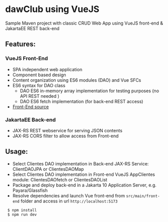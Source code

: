 # dawClub using VueJS

Sample Maven project with classic CRUD Web App using VueJS front-end & JakartaEE REST back-end

## Features:
### VueJS Front-End
- SPA independent web application
- Component based design
- Content organization using ES6 modules (DAO) and Vue SFCs
- ES6 syntax for DAO class
  - DAO ES6 in-memory array implementation for testing purposes (no API REST needed )
  - DAO ES6 fetch implementation (for back-end REST access)
- [Front-End source](./src/main/front-end)
### JakartaEE Back-end
- JAX-RS REST webservice for serving JSON contents
- JAX-RS CORS filter to allow access from Front-end

## Usage:
 - Select Clientes DAO implementation in Back-end JAX-RS Service: ClientDAOJPA or ClientesDAOMap
 - Select Clientes DAO implementation in Front-end VueJS AppClientes module: ClientesDAOfetch or ClientesDAOList
 - Package and deploy back-end in a Jakarta 10 Application Server, e.g. Payara/Glassfish
 - Resolve dependencies and launch Vue front-end from ``src/main/front-end`` folder and access in url ``http://localhost:5173``
```
 $ npm install
 $ npm run dev 
 ```
